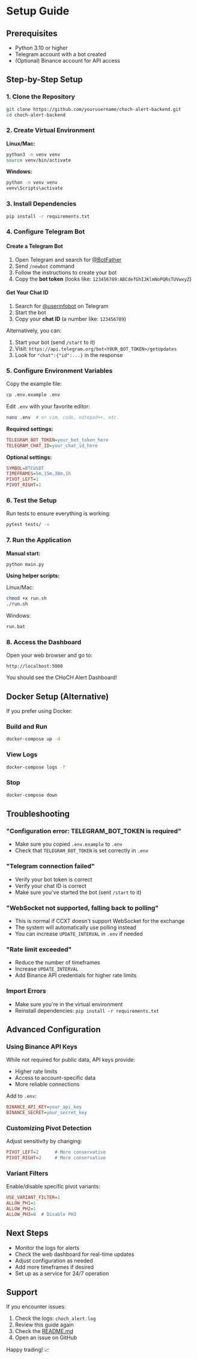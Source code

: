 # Setup Guide

## Prerequisites

- Python 3.10 or higher
- Telegram account with a bot created
- (Optional) Binance account for API access

## Step-by-Step Setup

### 1. Clone the Repository

```bash
git clone https://github.com/yourusername/choch-alert-backend.git
cd choch-alert-backend
```

### 2. Create Virtual Environment

**Linux/Mac:**
```bash
python3 -m venv venv
source venv/bin/activate
```

**Windows:**
```bash
python -m venv venv
venv\Scripts\activate
```

### 3. Install Dependencies

```bash
pip install -r requirements.txt
```

### 4. Configure Telegram Bot

#### Create a Telegram Bot

1. Open Telegram and search for [@BotFather](https://t.me/BotFather)
2. Send `/newbot` command
3. Follow the instructions to create your bot
4. Copy the **bot token** (looks like: `123456789:ABCdefGhIJKlmNoPQRsTUVwxyZ`)

#### Get Your Chat ID

1. Search for [@userinfobot](https://t.me/userinfobot) on Telegram
2. Start the bot
3. Copy your **chat ID** (a number like: `123456789`)

Alternatively, you can:
1. Start your bot (send `/start` to it)
2. Visit: `https://api.telegram.org/bot<YOUR_BOT_TOKEN>/getUpdates`
3. Look for `"chat":{"id":...}` in the response

### 5. Configure Environment Variables

Copy the example file:
```bash
cp .env.example .env
```

Edit `.env` with your favorite editor:
```bash
nano .env  # or vim, code, notepad++, etc.
```

**Required settings:**
```ini
TELEGRAM_BOT_TOKEN=your_bot_token_here
TELEGRAM_CHAT_ID=your_chat_id_here
```

**Optional settings:**
```ini
SYMBOL=BTCUSDT
TIMEFRAMES=5m,15m,30m,1h
PIVOT_LEFT=1
PIVOT_RIGHT=1
```

### 6. Test the Setup

Run tests to ensure everything is working:
```bash
pytest tests/ -v
```

### 7. Run the Application

**Manual start:**
```bash
python main.py
```

**Using helper scripts:**

Linux/Mac:
```bash
chmod +x run.sh
./run.sh
```

Windows:
```bash
run.bat
```

### 8. Access the Dashboard

Open your web browser and go to:
```
http://localhost:5000
```

You should see the CHoCH Alert Dashboard!

## Docker Setup (Alternative)

If you prefer using Docker:

### Build and Run

```bash
docker-compose up -d
```

### View Logs

```bash
docker-compose logs -f
```

### Stop

```bash
docker-compose down
```

## Troubleshooting

### "Configuration error: TELEGRAM_BOT_TOKEN is required"
- Make sure you copied `.env.example` to `.env`
- Check that `TELEGRAM_BOT_TOKEN` is set correctly in `.env`

### "Telegram connection failed"
- Verify your bot token is correct
- Verify your chat ID is correct
- Make sure you've started the bot (sent `/start` to it)

### "WebSocket not supported, falling back to polling"
- This is normal if CCXT doesn't support WebSocket for the exchange
- The system will automatically use polling instead
- You can increase `UPDATE_INTERVAL` in `.env` if needed

### "Rate limit exceeded"
- Reduce the number of timeframes
- Increase `UPDATE_INTERVAL`
- Add Binance API credentials for higher rate limits

### Import Errors
- Make sure you're in the virtual environment
- Reinstall dependencies: `pip install -r requirements.txt`

## Advanced Configuration

### Using Binance API Keys

While not required for public data, API keys provide:
- Higher rate limits
- Access to account-specific data
- More reliable connections

Add to `.env`:
```ini
BINANCE_API_KEY=your_api_key
BINANCE_SECRET=your_secret_key
```

### Customizing Pivot Detection

Adjust sensitivity by changing:
```ini
PIVOT_LEFT=2      # More conservative
PIVOT_RIGHT=2     # More conservative
```

### Variant Filters

Enable/disable specific pivot variants:
```ini
USE_VARIANT_FILTER=1
ALLOW_PH1=1
ALLOW_PH2=1
ALLOW_PH3=0  # Disable PH3
```

## Next Steps

- Monitor the logs for alerts
- Check the web dashboard for real-time updates
- Adjust configuration as needed
- Add more timeframes if desired
- Set up as a service for 24/7 operation

## Support

If you encounter issues:
1. Check the logs: `choch_alert.log`
2. Review this guide again
3. Check the [README.md](README.md)
4. Open an issue on GitHub

Happy trading! 📈
